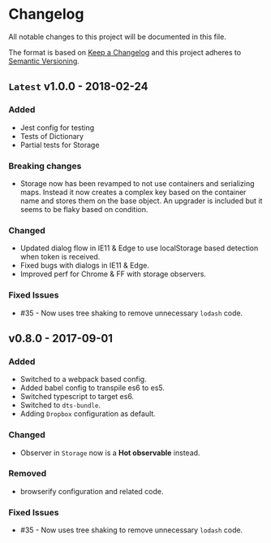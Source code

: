 # Changelog
All notable changes to this project will be documented in this file.

The format is based on [Keep a Changelog](http://keepachangelog.com/en/1.0.0/)
and this project adheres to [Semantic Versioning](http://semver.org/spec/v2.0.0.html).

## `Latest` v1.0.0 - 2018-02-24

### Added
- Jest config for testing
- Tests of Dictionary
- Partial tests for Storage

### Breaking changes
- Storage now has been revamped to not use containers and serializing maps.
  Instead it now creates a complex key based on the container name and stores them on the base object.
  An upgrader is included but it seems to be flaky based on condition.

### Changed
- Updated dialog flow in IE11 & Edge to use localStorage based detection when token is received.
- Fixed bugs with dialogs in IE11 & Edge.
- Improved perf for Chrome & FF with storage observers.

### Fixed Issues
- #35 - Now uses tree shaking to remove unnecessary `lodash` code.

## v0.8.0 - 2017-09-01

### Added
- Switched to a webpack based config.
- Added babel config to transpile es6 to es5.
- Switched typescript to target es6.
- Switched to `dts-bundle`.
- Adding `Dropbox` configuration as default.

### Changed
- Observer in `Storage` now is a **Hot observable** instead.

### Removed
- browserify configuration and related code.

### Fixed Issues
- #35 - Now uses tree shaking to remove unnecessary `lodash` code.